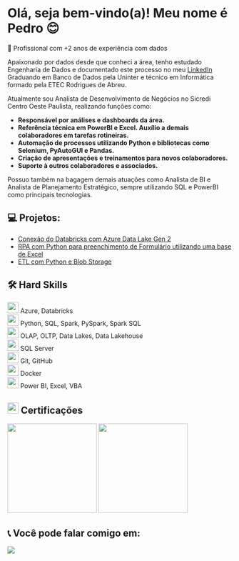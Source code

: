 # Olá, seja bem-vindo(a)! Meu nome é Pedro 😊

🚀 Profissional com +2 anos de experiência com dados

Apaixonado por dados desde que conheci a área, tenho estudado Engenharia de Dados e documentado este processo no meu [LinkedIn](https://www.linkedin.com/in/pedrohenriqueroque/)
Graduando em Banco de Dados pela Uninter e técnico em Informática formado pela ETEC Rodrigues de Abreu.

Atualmente sou Analista de Desenvolvimento de Negócios no Sicredi Centro Oeste Paulista, realizando funções como:
<b>
* Responsável por análises e dashboards da área.
* Referência técnica em PowerBI e Excel. Auxílio a demais colaboradores em tarefas rotineiras.
* Automação de processos utilizando Python e bibliotecas como Selenium, PyAutoGUI e Pandas.
* Criação de apresentações e treinamentos para novos colaboradores.
* Suporte à outros colaboradores e associados.
</b>

Possuo também na bagagem demais atuações como Analista de BI e Analista de Planejamento Estratégico, sempre utilizando SQL e PowerBI como principais tecnologias.

💻 **Projetos:** 
------
- [Conexão do Databricks com Azure Data Lake Gen 2](https://github.com/PedroHR1409/conectar-databricks-com-adls2-access-key)
- [RPA com Python para preenchimento de Formulário utilizando uma base de Excel](https://github.com/PedroHR1409/python-rpa-preenchimento-de-formulario)
- [ETL com Python e Blob Storage](https://github.com/PedroHR1409/make-data-netflix)

🛠️ **Hard Skills**
------
<img src="https://github.com/PedroHR1409/PedroHR1409/assets/81969535/34a30491-c786-427c-a53f-0a13deac06de" width="25"> Azure, Databricks <br> 
<img src="https://github.com/PedroHR1409/PedroHR1409/assets/81969535/c37e472e-cbc2-4116-9bdb-33d5b9ad6039" width="25"> Python, SQL, Spark, PySpark, Spark SQL <br>
<img src="https://github.com/PedroHR1409/PedroHR1409/assets/81969535/8a356807-4bd2-4d9b-ac75-db4b938213d4" width="25"> OLAP, OLTP, Data Lakes, Data Lakehouse <br>
<img src="https://github.com/PedroHR1409/PedroHR1409/assets/81969535/c7656fdf-e007-401d-b923-3bc5e797c6c1" width="25"/> SQL Server <br>
<img src="https://github.com/PedroHR1409/PedroHR1409/assets/81969535/70b851fc-0f20-4c11-bc57-3d15d49943a1" width="25"> Git, GitHub <br>
<img src="https://github.com/PedroHR1409/PedroHR1409/assets/81969535/91d5cc1d-65eb-4eb6-a489-39fea1276873" width="25"> Docker <br>
<img src="https://github.com/PedroHR1409/PedroHR1409/assets/81969535/58e35688-3cae-4151-91ca-bb1c810e7b51" width="25"> Power BI, Excel, VBA <br>




<img src="https://github.com/PedroHR1409/PedroHR1409/assets/81969535/1ff5834d-1537-433a-a33d-e35a142d9c33" width="25"> **Certificações**
---
<img src="https://github.com/PedroHR1409/PedroHR1409/assets/81969535/57c623bd-cf96-42aa-98dd-083f03525fc9" width="200">
<img src="https://github.com/PedroHR1409/PedroHR1409/assets/81969535/6e0bd72d-c7b0-4b2e-b46b-2b15ac55a63b" width="200">



📞 **Você pode falar comigo em:**
-----

<a href="https://www.linkedin.com/in/pedrohenriqueroque/">
  <img src="https://img.shields.io/badge/linkedin-%230077B5.svg?style=for-the-badge&logo=linkedin&logoColor=white">
</a>

